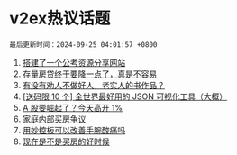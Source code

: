 # v2ex热议话题

`最后更新时间：2024-09-25 04:01:57 +0800`

1. [搭建了一个公考资源分享网站](https://www.v2ex.com/t/1075302)
1. [存量房贷终于要降一点了，真是不容易](https://www.v2ex.com/t/1075268)
1. [有没有劝人不做好人，老实人的书作品？](https://www.v2ex.com/t/1075340)
1. [[送码限 10 个] 全世界最好用的 JSON 可视化工具（大概）](https://www.v2ex.com/t/1075250)
1. [A 股要崛起了？今天高开 1%](https://www.v2ex.com/t/1075277)
1. [家庭内部买房争议](https://www.v2ex.com/t/1075419)
1. [用妙控板可以改善手腕酸痛吗](https://www.v2ex.com/t/1075271)
1. [现在是不是买房的好时候](https://www.v2ex.com/t/1075336)

